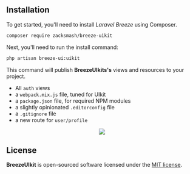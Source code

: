 
<a name="installation"></a>
## Installation

To get started, you'll need to install *Laravel Breeze* using Composer.

```bash
composer require zacksmash/breeze-uikit
```

Next, you'll need to run the install command:

```bash
php artisan breeze-ui:uikit
```

This command will publish **BreezeUIkits's** views and resources to your project.

- All `auth` views
- a `webpack.mix.js` file, tuned for UIkit
- a `package.json` file, for required NPM modules
- a slightly opinionated `.editorconfig` file
- a `.gitignore` file
- a new route for `user/profile`

<p align="center"><img  src="https://github.com/zacksmash/breeze-uikit/raw/master/breeze-uikit-screenshot.png"></p>

## License

**BreezeUIkit** is open-sourced software licensed under the [MIT license](LICENSE.md).
